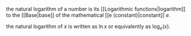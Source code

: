 the natural logarithm of a number is its [[Logarithmic functions|logarithm]] to the [[Base|base]] of the mathematical [[e (constant)|constant]] $e$.

the natural logarithm of $x$ is written as $\ln x$ or equivalently as $\log_{e}(x)$.